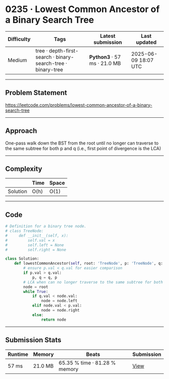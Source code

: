 # 0235 · Lowest Common Ancestor of a Binary Search Tree

| Difficulty | Tags | Latest submission | Last updated |
| --- | --- | --- | --- |
| Medium | tree · depth-first-search · binary-search-tree · binary-tree | **Python3** · 57 ms · 21.0 MB | 2025-06-09 18:07 UTC |

---

## Problem Statement
https://leetcode.com/problems/lowest-common-ancestor-of-a-binary-search-tree

---

## Approach
One-pass walk down the BST from the root until no longer can traverse to the same subtree for both p and q (i.e., first point of divergence is the LCA)

---

## Complexity
| | Time | Space |
|---|---|---|
| Solution | O(h) | O(1) |

---

## Code

```python
# Definition for a binary tree node.
# class TreeNode:
#     def __init__(self, x):
#         self.val = x
#         self.left = None
#         self.right = None

class Solution:
    def lowestCommonAncestor(self, root: 'TreeNode', p: 'TreeNode', q: 'TreeNode') -> 'TreeNode':
        # ensure p.val < q.val for easier comparison
        if p.val > q.val:
            p, q = q, p
        # LCA when can no longer traverse to the same subtree for both p and q
        node = root
        while True:
            if q.val < node.val:
                node = node.left
            elif node.val < p.val:
                node = node.right
            else:
                return node
```

---

## Submission Stats
| Runtime | Memory | Beats | Submission |
| --- | --- | --- | --- |
| 57 ms | 21.0 MB | 65.35 % time · 81.28 % memory | [View](https://leetcode.com/problems/lowest-common-ancestor-of-a-binary-search-tree/submissions/1658937979/) |
